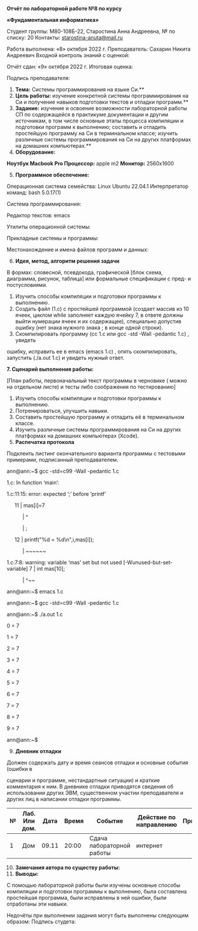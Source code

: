 ﻿**Отчёт по лабораторной работе №8 по курсу** 

**«Фундаментальная информатика»** 

Студент группы: М80-108Б-22, Старостина Анна Андреевна, № по списку: 20 Контакты: <starostina-anuta@mail.ru> 

Работа выполнена: «8» октября 2022 г. Преподаватель: Сахарин Никита Андреевич Входной контроль знаний с оценкой: 

Отчёт сдан: «9» октября 2022 г. Итоговая оценка: 

Подпись преподавателя:    

1. **Тема:** Системы программирования на языке Си.** 
1. **Цель  работы:**  изучение  конкретной  системы  программирования  на  Си  и получение навыков подготовки текстов и отладки программ.**  
1. **Задание:**  изучение  и  освоение  возможности  лабораторной  работы  СП  по содержащейся  в  практикуме  документации  и  другим  источникам,  в  том  числе основные  этапы  процесса  компиляции  и  подготовки  программ  к  выполнению; составить  и  отладить  простейшую  программу  на  Си  в  терминальном  классе; изучить различные системы программирования на Си на других платформах на домашних компьютерах.** 
1. **Оборудование:**  

**Ноутбук Macbook Pro  Процессор:** apple m2  **Монитор:** 2560х1600 

5. **Программное обеспечение:**  

Операционная система семейства: Linux Ubuntu 22.04.1 Интерпретатор команд: bash 5.0.17(1) 

Система программирования:  

Редактор текстов: emacs 

Утилиты операционной системы: 

Прикладные системы и программы: 

Местонахождение и имена файлов программ и данных: 

6. **Идея, метод, алгоритм решения задачи** 

В  формах:  словесной,  псевдокода,  графической  [блок  схема,  диаграмма,  рисунок, таблица] или формальные спецификации с пред- и постусловиями. 

1. Изучить способы компиляции и подготовки программы к выполнению. 
1. Создать файл (1.c) с простейшей программой (создает массив из 10 ячеек, циклом while  заполняет  каждую  ячейку  7,  в  ответе  должны  выйти  нумерации  ячеек  и  их содержащее), специально допустив ошибку (нет знака нужного знака ; в конце одной строки). 
1. Скомпилировать  программу  (cc  1.c  или  gcc  -std  -Wall  -pedantic  1.c)  ,  увидеть 

ошибку, исправить ее в emacs (emacs 1.c) , опять скомпилировать, запустить (./a.out 1.c) и увидеть нужный ответ. 

**7. Сценарий выполнения работы:** 

[План работы, первоначальный текст программы в черновике ( можно на отдельном листе) и тесты либо соображения по тестированию] 

1. Изучить способы компиляции и подготовки программы к выполнению. 
1. Потренироваться, улучшить навыки. 
1. Составить простейшую программу и отладить её в терминальном классе. 
1. Изучить различные системы программирования на Си на других платформах на домашних компьютерах (Xcode). 
8. **Распечатка протокола**  

Подклеить  листинг  окончательного  варианта  программы  с  тестовыми  примерами, подписанный преподавателем. 

ann@ann:~$ gcc -std=c99 -Wall -pedantic 1.c 

1.c: In function ‘main’: 

1.c:11:15: error: expected ‘;’ before ‘printf’ 

`   `11 |       mas[i]=7 

`      `|               ^ 

`      `|               ; 

`   `12 |       printf("%d = %d\n",i,mas[i]); 

`      `|       ~~~~~~    

1.c:7:8: warning: variable ‘mas’ set but not used [-Wunused-but-set-variable]     7 |    int mas[10]; 

`      `|        ^~~ 

ann@ann:~$ emacs 1.c 

ann@ann:~$ gcc -std=c99 -Wall -pedantic 1.c 

ann@ann:~$ ./a.out 1.c 

0 = 7 

1 = 7 

2 = 7 

3 = 7 

4 = 7 

5 = 7 

6 = 7 

7 = 7 

8 = 7 

9 = 7 

ann@ann:~$  

9. **Дневник отладки** 

Должен  содержать  дату  и  время  сеансов  отладки  и  основные  события  (ошибки  в 

сценарии и программе, нестандартные ситуации) и краткие комментария к ним. В дневнике отладки приводятся сведения об использовании других ЭВМ, существенном участии преподавателя и других лиц в написании отладки программы. 



|**№**|**Лаб. Или дом.**|**Дата**|**Время**|**Событие**|**Действие по направлению**|**Примечание**|
| - | - | - | - | - | - | - |
|1|Дом|09.11|20:00|Сдача лабораторной работы|интернет||


10. **Замечания автора по существу работы:** 
10. **Выводы:** 

С помощью лабораторной работы были изучены основные способы компиляции и подготовки программы к выполнению, была составлена простейшая программа, были исправлены в ней ошибки, были отработаны эти навыки. 

Недочёты при выполнении задания могут быть выполнены следующим образом: Подпись студета: 
